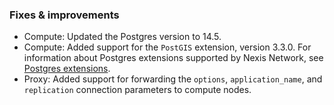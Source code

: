 ### Fixes & improvements

- Compute: Updated the Postgres version to 14.5.
- Compute: Added support for the `PostGIS` extension, version 3.3.0. For information about Postgres extensions supported by Nexis Network, see [Postgres extensions](/docs/extensions/pg-extensions).
- Proxy: Added support for forwarding the `options`, `application_name`, and `replication` connection parameters to compute nodes.
